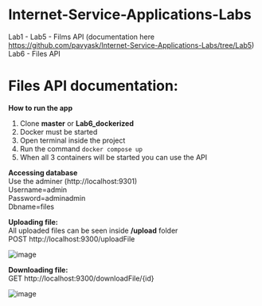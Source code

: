# Internet-Service-Applications-Labs


Lab1 - Lab5 - Films API (documentation here https://github.com/pavyask/Internet-Service-Applications-Labs/tree/Lab5)  
Lab6 - Files API


# Files API documentation:  
**How to run the app**  
1. Clone **master** or **Lab6_dockerized**  
2. Docker must be started  
3. Open terminal inside the project
4. Run the command `docker compose up`
5. When all 3 containers will be started you can use the API  

**Accessing database**  
Use the adminer (http://localhost:9301)  
Username=admin  
Password=adminadmin  
Dbname=files

**Uploading file:**  
All uploaded files can be seen inside **/upload** folder  
POST http://localhost:9300/uploadFile  

![image](https://user-images.githubusercontent.com/81424607/190914339-bd69759a-b2d6-4c4c-8db6-a9caa9423c1b.png)


**Downloading file:**  
GET http://localhost:9300/downloadFile/{id}  

![image](https://user-images.githubusercontent.com/81424607/190914491-39cae3f7-5041-470d-b22b-7f352c94e473.png)
